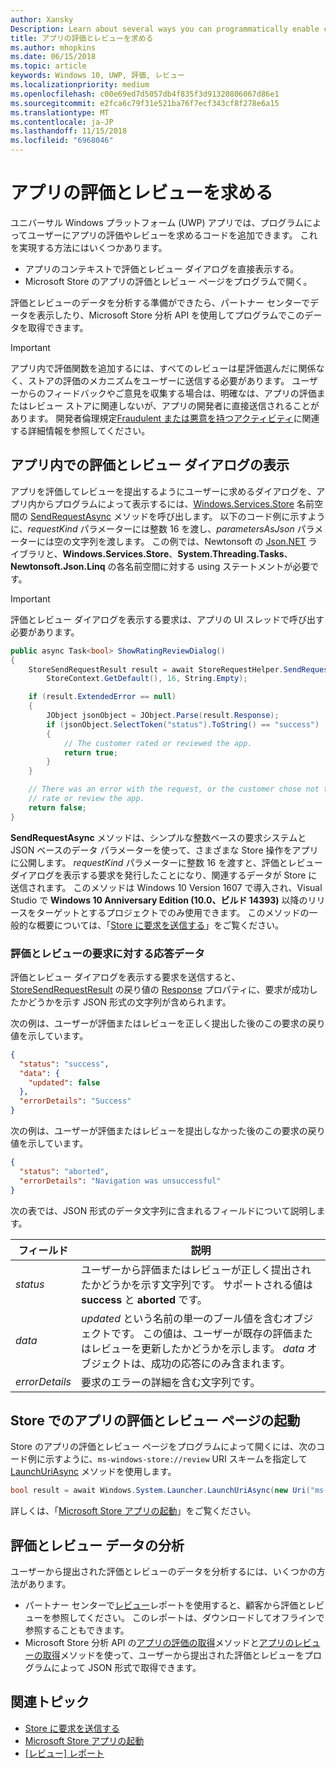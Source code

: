 ```yaml
---
author: Xansky
Description: Learn about several ways you can programmatically enable customers to rate and review your app.
title: アプリの評価とレビューを求める
ms.author: mhopkins
ms.date: 06/15/2018
ms.topic: article
keywords: Windows 10, UWP, 評価, レビュー
ms.localizationpriority: medium
ms.openlocfilehash: c00e69ed7d5057db4f835f3d91320806067d86e1
ms.sourcegitcommit: e2fca6c79f31e521ba76f7ecf343cf8f278e6a15
ms.translationtype: MT
ms.contentlocale: ja-JP
ms.lasthandoff: 11/15/2018
ms.locfileid: "6968046"
---
```

# <a name="request-ratings-and-reviews-for-your-app"></a>アプリの評価とレビューを求める

ユニバーサル Windows プラットフォーム (UWP) アプリでは、プログラムによってユーザーにアプリの評価やレビューを求めるコードを追加できます。 これを実現する方法にはいくつかあります。
* アプリのコンテキストで評価とレビュー ダイアログを直接表示する。
* Microsoft Store のアプリの評価とレビュー ページをプログラムで開く。

評価とレビューのデータを分析する準備ができたら、パートナー センターでデータを表示したり、Microsoft Store 分析 API を使用してプログラムでこのデータを取得できます。

> [!IMPORTANT]
> アプリ内で評価関数を追加するには、すべてのレビューは星評価選んだに関係なく、ストアの評価のメカニズムをユーザーに送信する必要があります。 ユーザーからのフィードバックやご意見を収集する場合は、明確なは、アプリの評価またはレビュー ストアに関連しないが、アプリの開発者に直接送信されることがあります。 開発者倫理規定[Fraudulent または悪意を持つアクティビティ](https://docs.microsoft.com/legal/windows/agreements/store-developer-code-of-conduct#3-fraudulent-or-dishonest-activities)に関連する詳細情報を参照してください。

## <a name="show-a-rating-and-review-dialog-in-your-app"></a>アプリ内での評価とレビュー ダイアログの表示

アプリを評価してレビューを提出するようにユーザーに求めるダイアログを、アプリ内からプログラムによって表示するには、[Windows.Services.Store](https://docs.microsoft.com/uwp/api/windows.services.store) 名前空間の [SendRequestAsync](https://docs.microsoft.com/uwp/api/windows.services.store.storerequesthelper.sendrequestasync) メソッドを呼び出します。 以下のコード例に示すように、*requestKind* パラメーターには整数 16 を渡し、*parametersAsJson* パラメーターには空の文字列を渡します。 この例では、Newtonsoft の [Json.NET](http://www.newtonsoft.com/json) ライブラリと、**Windows.Services.Store**、**System.Threading.Tasks**、**Newtonsoft.Json.Linq** の各名前空間に対する using ステートメントが必要です。

> [!IMPORTANT]
> 評価とレビュー ダイアログを表示する要求は、アプリの UI スレッドで呼び出す必要があります。

```csharp
public async Task<bool> ShowRatingReviewDialog()
{
    StoreSendRequestResult result = await StoreRequestHelper.SendRequestAsync(
        StoreContext.GetDefault(), 16, String.Empty);

    if (result.ExtendedError == null)
    {
        JObject jsonObject = JObject.Parse(result.Response);
        if (jsonObject.SelectToken("status").ToString() == "success")
        {
            // The customer rated or reviewed the app.
            return true;
        }
    }

    // There was an error with the request, or the customer chose not to
    // rate or review the app.
    return false;
}
```

**SendRequestAsync** メソッドは、シンプルな整数ベースの要求システムと JSON ベースのデータ パラメーターを使って、さまざまな Store 操作をアプリに公開します。 *requestKind* パラメーターに整数 16 を渡すと、評価とレビュー ダイアログを表示する要求を発行したことになり、関連するデータが Store に送信されます。 このメソッドは Windows 10 Version 1607 で導入され、Visual Studio で **Windows 10 Anniversary Edition (10.0、ビルド 14393)** 以降のリリースをターゲットとするプロジェクトでのみ使用できます。 このメソッドの一般的な概要については、「[Store に要求を送信する](send-requests-to-the-store.md)」をご覧ください。

### <a name="response-data-for-the-rating-and-review-request"></a>評価とレビューの要求に対する応答データ

評価とレビュー ダイアログを表示する要求を送信すると、[StoreSendRequestResult](https://docs.microsoft.com/uwp/api/windows.services.store.storesendrequestresult) の戻り値の [Response](https://docs.microsoft.com/uwp/api/windows.services.store.storesendrequestresult.Response) プロパティに、要求が成功したかどうかを示す JSON 形式の文字列が含められます。

次の例は、ユーザーが評価またはレビューを正しく提出した後のこの要求の戻り値を示しています。

```json
{ 
  "status": "success", 
  "data": {
    "updated": false
  },
  "errorDetails": "Success"
}
```

次の例は、ユーザーが評価またはレビューを提出しなかった後のこの要求の戻り値を示しています。

```json
{ 
  "status": "aborted", 
  "errorDetails": "Navigation was unsuccessful"
}
```

次の表では、JSON 形式のデータ文字列に含まれるフィールドについて説明します。

|  フィールド  |  説明  |
|----------------------|---------------|
|  *status*                   |  ユーザーから評価またはレビューが正しく提出されたかどうかを示す文字列です。 サポートされる値は **success** と **aborted** です。   |
|  *data*                   |  *updated* という名前の単一のブール値を含むオブジェクトです。 この値は、ユーザーが既存の評価またはレビューを更新したかどうかを示します。 *data* オブジェクトは、成功の応答にのみ含まれます。   |
|  *errorDetails*                   |  要求のエラーの詳細を含む文字列です。 |

## <a name="launch-the-rating-and-review-page-for-your-app-in-the-store"></a>Store でのアプリの評価とレビュー ページの起動

Store のアプリの評価とレビュー ページをプログラムによって開くには、次のコード例に示すように、```ms-windows-store://review``` URI スキームを指定して [LaunchUriAsync](https://docs.microsoft.com/uwp/api/windows.system.launcher.launchuriasync) メソッドを使用します。

```csharp
bool result = await Windows.System.Launcher.LaunchUriAsync(new Uri("ms-windows-store://review/?ProductId=9WZDNCRFHVJL"));
```

詳しくは、「[Microsoft Store アプリの起動](../launch-resume/launch-store-app.md)」をご覧ください。

## <a name="analyze-your-ratings-and-reviews-data"></a>評価とレビュー データの分析

ユーザーから提出された評価とレビューのデータを分析するには、いくつかの方法があります。
* パートナー センターで[レビュー](../publish/reviews-report.md)レポートを使用すると、顧客から評価とレビューを参照してください。 このレポートは、ダウンロードしてオフラインで参照することもできます。
* Microsoft Store 分析 API の[アプリの評価の取得](get-app-ratings.md)メソッドと[アプリのレビューの取得](get-app-reviews.md)メソッドを使って、ユーザーから提出された評価とレビューをプログラムによって JSON 形式で取得できます。

## <a name="related-topics"></a>関連トピック

* [Store に要求を送信する](send-requests-to-the-store.md)
* [Microsoft Store アプリの起動](../launch-resume/launch-store-app.md)
* [[レビュー] レポート](../publish/reviews-report.md)
